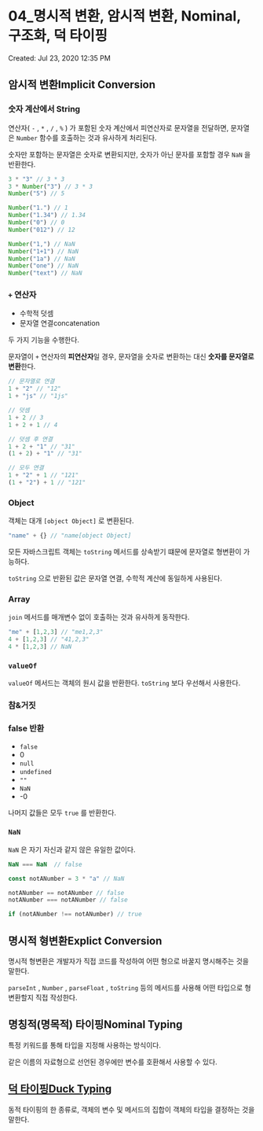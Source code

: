 # 04_명시적 변환, 암시적 변환, Nominal, 구조화, 덕 타이핑

Created: Jul 23, 2020 12:35 PM

## 암시적 변환Implicit Conversion

### 숫자 계산에서 String

연산자( `-` , `*` , `/` , `%` ) 가 포함된 숫자 계산에서 피연산자로 문자열을 전달하면, 문자열은 `Number` 함수를 호출하는 것과 유사하게 처리된다.

숫자만 포함하는 문자열은 숫자로 변환되지만, 숫자가 아닌 문자를 포함할 경우 `NaN` 을 반환한다.

```jsx
3 * "3" // 3 * 3
3 * Number("3") // 3 * 3
Number("5") // 5

Number("1.") // 1
Number("1.34") // 1.34
Number("0") // 0
Number("012") // 12

Number("1,") // NaN
Number("1+1") // NaN
Number("1a") // NaN
Number("one") // NaN
Number("text") // NaN
```

### `+` 연산자

- 수학적 덧셈
- 문자열 연결concatenation

두 가지 기능을 수행한다.

문자열이 `+` 연산자의 **피연산자**일 경우, 문자열을 숫자로 변환하는 대신 **숫자를 문자열로 변환**한다.

```jsx
// 문자열로 연결
1 + "2" // "12"
1 + "js" // "1js"

// 덧셈
1 + 2 // 3
1 + 2 + 1 // 4

// 덧셈 후 연결
1 + 2 + "1" // "31"
(1 + 2) + "1" // "31"

// 모두 연결
1 + "2" + 1 // "121"
(1 + "2") + 1 // "121"
```

### Object

객체는 대개 `[object Object]` 로 변환된다.

```jsx
"name" + {} // "name[object Object]
```

모든 자바스크립트 객체는 `toString` 메서드를 상속받기 떄문에 문자열로 형변환이 가능하다.

`toString` 으로 반환된 값은 문자열 연결, 수학적 계산에 동일하게 사용된다.

### Array

`join` 메서드를 매개변수 없이 호출하는 것과 유사하게 동작한다.

```jsx
"me" + [1,2,3] // "me1,2,3"
4 + [1,2,3] // "41,2,3"
4 * [1,2,3] // NaN
```

### `valueOf`

`valueOf` 메서드는 객체의 원시 값을 반환한다. `toString` 보다 우선해서 사용한다.

### 참&거짓

### false 반환

- `false`
- 0
- `null`
- `undefined`
- `""`
- `NaN`
- -0

나머지 값들은 모두 `true` 를 반환한다.

### `NaN`

`NaN` 은 자기 자신과 같지 않은 유일한 값이다.

```jsx
NaN === NaN  // false

const notANumber = 3 * "a" // NaN

notANumber == notANumber // false
notANumber === notANumber // false

if (notANumber !== notANumber) // true
```

## 명시적 형변환Explict Conversion

명시적 형변환은 개발자가 직접 코드를 작성하여 어떤 형으로 바꿀지 명시해주는 것을 말한다.

`parseInt` , `Number` , `parseFloat` , `toString` 등의 메서드를 사용해 어떤 타입으로 형변환할지 직접 작성한다.

## 명칭적(명목적) 타이핑Nominal Typing

특정 키워드를 통해 타입을 지정해 사용하는 방식이다.

같은 이름의 자료형으로 선언된 경우에만 변수를 호환해서 사용할 수 있다.

## [덕 타이핑Duck Typing](https://ko.wikipedia.org/wiki/%EB%8D%95_%ED%83%80%EC%9D%B4%ED%95%91)

동적 타이핑의 한 종류로, 객체의 변수 및 메서드의 집합이 객체의 타입을 결정하는 것을 말한다.